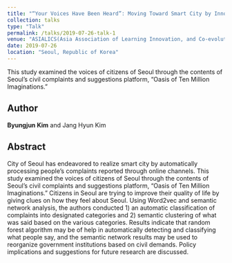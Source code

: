 ```yaml
---
title: "“Your Voices Have Been Heard”: Moving Toward Smart City by Innovating the Way of Processing Civil Complaints"
collection: talks
type: "Talk"
permalink: /talks/2019-07-26-talk-1
venue: "ASIALICS(Asia Association of Learning Innovation, and Co-evolution Studies) 2019"
date: 2019-07-26
location: "Seoul, Republic of Korea"
---
```

This study examined the voices of citizens of Seoul through the contents of Seoul’s civil complaints and suggestions platform, “Oasis of Ten Million Imaginations.”

## Author
**Byungjun Kim** and Jang Hyun Kim

## Abstract
City of Seoul has endeavored to realize smart city by automatically processing people’s complaints reported through online channels. This study examined the voices of citizens of Seoul through the contents of Seoul’s civil complaints and suggestions platform, “Oasis of Ten Million Imaginations.” Citizens in Seoul are trying to improve their quality of life by giving clues on how they feel about Seoul. Using Word2vec and semantic network analysis, the authors conducted 1) an automatic classification of complaints into designated categories and 2) semantic clustering of what was said based on the various categories. Results indicate that random forest algorithm may be of help in automatically detecting and classifying what people say, and the semantic network results may be used to reorganize government institutions based on civil demands. Policy implications and suggestions for future research are discussed. 